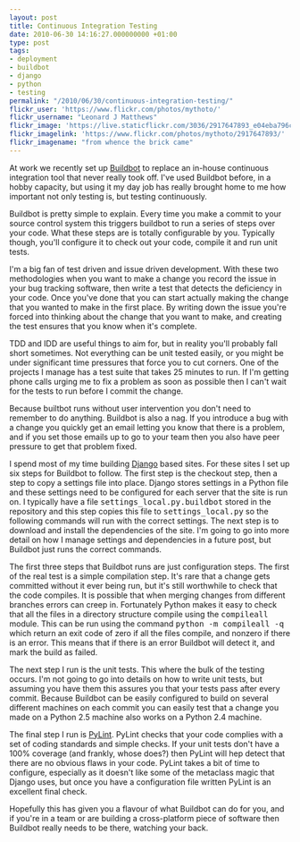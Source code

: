 ```yaml
---
layout: post
title: Continuous Integration Testing
date: 2010-06-30 14:16:27.000000000 +01:00
type: post
tags:
- deployment
- buildbot
- django
- python
- testing
permalink: "/2010/06/30/continuous-integration-testing/"
flickr_user: 'https://www.flickr.com/photos/mythoto/'
flickr_username: "Leonard J Matthews"
flickr_image: 'https://live.staticflickr.com/3036/2917647893_e04eba796c_w.jpg'
flickr_imagelink: 'https://www.flickr.com/photos/mythoto/2917647893/'
flickr_imagename: "from whence the brick came"
---
```

At work we recently set up <a href="http://buildbot.net/">Buildbot</a> to replace an in-house continuous
integration tool that never really took off.  I've used Buildbot before, in a hobby capacity, but using it my
day job has really brought home to me how important not only testing is, but testing continuously.

Buildbot is pretty simple to explain. Every time you make a commit to your source control system this triggers
buildbot to run a series of steps over your code. What these steps are is totally configurable by you.
Typically though, you'll configure it to check out your code, compile it and run unit tests.

I'm a big fan of test driven and issue driven development. With these two methodologies when you want to make
a change you record the issue in your bug tracking software, then write a test that detects the deficiency in
your code. Once you've done that you can start actually making the change that you wanted to make in the first
place.  By writing down the issue you're forced into thinking about the change that you want to make, and
creating the test ensures that you know when it's complete.

TDD and IDD are useful things to aim for, but in reality you'll probably fall short sometimes. Not everything
can be unit tested easily, or you might be under significant time pressures that force you to cut corners.
One of the projects I manage has a test suite that takes 25 minutes to run. If I'm getting phone calls urging
me to fix a problem as soon as possible then I can't wait for the tests to run before I commit the change.

Because builtbot runs without user intervention you don't need to remember to do anything. Buildbot is also a
nag. If you introduce a bug with a change you quickly get an email letting you know that there is a problem,
and if you set those emails up to go to your team then you also have peer pressure to get that problem fixed.

I spend most of my time building <a href="http://www.djangoproject.com">Django</a> based sites. For these
sites I set up six steps for Buildbot to follow. The first step is the checkout step, then a step to copy a settings file into place. Django stores settings in a Python file and these settings need to be configured
for each server that the site is run on. I typically have a file <tt>settings_local.py.buildbot</tt> stored
in the repository and this step copies this file to <tt>settings_local.py</tt> so the following commands will
run with the correct settings. The next step is to download and install the dependencies of the site. I'm
going to go into more detail on how I manage settings and dependencies in a future post, but Buildbot just
runs the correct commands.

The first three steps that Buildbot runs are just configuration steps. The first of the real test is a simple
compilation step. It's rare that a change gets committed without it ever being run, but it's still worthwhile
to check that the code compiles. It is possible that when merging changes from different branches errors can
creep in. Fortunately Python makes it easy to check that all the files in a directory structure compile using
the <tt>compileall</tt> module. This can be run using the command <tt>python -m compileall -q</tt> which
return an exit code of zero if all the files compile, and nonzero if there is an error. This means that if
there is an error Buildbot will detect it, and mark the build as failed.

The next step I run is the unit tests. This where the bulk of the testing occurs. I'm not going to go into
details on how to write unit tests, but assuming you have them this assures you that your tests pass after
every commit. Because Buildbot can be easily configured to build on several different machines on each commit
you can easily test that a change you made on a Python 2.5 machine also works on a Python 2.4 machine.

The final step I run is <a href="http://www.logilab.org/857">PyLint</a>. PyLint checks that your code complies
with a set of coding standards and simple checks. If your unit tests don't have a 100% coverage (and frankly,
whose does?) then PyLint will hep detect that there are no obvious flaws in your code. PyLint takes a bit of
time to configure, especially as it doesn't like some of the metaclass magic that Django uses, but once you
have a configuration file written PyLint is an excellent final check.

Hopefully this has given you a flavour of what Buildbot can do for you, and if you're in a team or are
building a cross-platform piece of software then Buildbot really needs to be there, watching your back.

